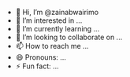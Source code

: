 - 👋 Hi, I’m @zainabwairimo
- 👀 I’m interested in ...
- 🌱 I’m currently learning ...
- 💞️ I’m looking to collaborate on ...
- 📫 How to reach me ...
- 😄 Pronouns: ...
- ⚡ Fun fact: ...

<!---
zainabwairimo/zainabwairimo is a ✨ special ✨ repository because its `README.md` (this file) appears on your GitHub profile.
You can click the Preview link to take a look at your changes.
--->
